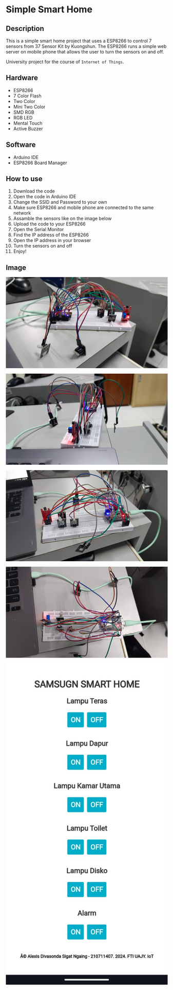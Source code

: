 # Simple Smart Home

## Description

This is a simple smart home project that uses a ESP8266 to control 7 sensors from 37 Sensor Kit by Kuongshun. The ESP8266 runs a simple web server on mobile phone that allows the user to turn the sensors on and off.

University project for the course of `Internet of Things`.

## Hardware

- ESP8266
- 7 Color Flash
- Two Color
- Mini Two Color
- SMD RGB
- RGB LED
- Mental Touch
- Active Buzzer

## Software

- Arduino IDE
- ESP8266 Board Manager

## How to use

1. Download the code
2. Open the code in Arduino IDE
3. Change the SSID and Password to your own
4. Make sure ESP8266 and mobile phone are connected to the same network
5. Assamble the sensors like on the image below
6. Upload the code to your ESP8266
7. Open the Serial Monitor
8. Find the IP address of the ESP8266
9. Open the IP address in your browser
10. Turn the sensors on and off
11. Enjoy!

## Image

![alt text](https://github.com/alexisngaing/arduino-sensor-kit-smart-home/blob/main/img1.jpeg?raw=true)

![alt text](https://github.com/alexisngaing/arduino-sensor-kit-smart-home/blob/main/img2.jpeg?raw=true)

![alt text](https://github.com/alexisngaing/arduino-sensor-kit-smart-home/blob/main/img3.jpeg?raw=true)

![alt text](https://github.com/alexisngaing/arduino-sensor-kit-smart-home/blob/main/img4.jpeg?raw=true)

![alt text](https://github.com/alexisngaing/arduino-sensor-kit-smart-home/blob/main/img5.jpeg?raw=true)
